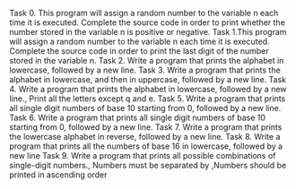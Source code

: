 Task 0. This program will assign a random number to the variable n each time it is executed. Complete the source code in order to print whether the number stored in the variable n is positive or negative.
Task 1.This program will assign a random number to the variable n each time it is executed. Complete the source code in order to print the last digit of the number stored in the variable n.
Task 2. Write a program that prints the alphabet in lowercase, followed by a new line.
Task 3. Write a program that prints the alphabet in lowercase, and then in uppercase, followed by a new line.
Task 4. Write a program that prints the alphabet in lowercase, followed by a new line., Print all the letters except q and e.
Task 5. Write a program that prints all single digit numbers of base 10 starting from 0, followed by a new line.
Task 6. Write a program that prints all single digit numbers of base 10 starting from 0, followed by a new line.
Task 7. Write a program that prints the lowercase alphabet in reverse, followed by a new line.
Task 8. Write a program that prints all the numbers of base 16 in lowercase, followed by a new line
Task 9. Write a program that prints all possible combinations of single-digit numbers., Numbers must be separated by ,Numbers should be printed in ascending order

